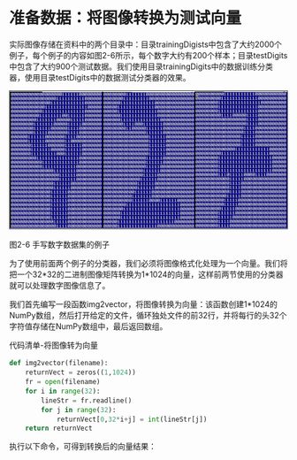 # 准备数据：将图像转换为测试向量

实际图像存储在资料中的两个目录中：目录trainingDigists中包含了大约2000个例子，每个例子的内容如图2-6所示，每个数字大约有200个样本；目录testDigits中包含了大约900个测试数据。我们使用目录trainingDigits中的数据训练分类器，使用目录testDigits中的数据测试分类器的效果。

![](/assets/手写识别1.png)

图2-6 手写数字数据集的例子

为了使用前面两个例子的分类器，我们必须将图像格式化处理为一个向量。我们将把一个32\*32的二进制图像矩阵转换为1\*1024的向量，这样前两节使用的分类器就可以处理数字图像信息了。

我们首先编写一段函数img2vector，将图像转换为向量：该函数创建1\*1024的NumPy数组，然后打开给定的文件，循环独处文件的前32行，并将每行的头32个字符值存储在NumPy数组中，最后返回数组。

代码清单-将图像转为向量

```py
def img2vector(filename):
    returnVect = zeros((1,1024))
    fr = open(filename)
    for i in range(32):
        lineStr = fr.readline()
        for j in range(32):
            returnVect[0,32*i+j] = int(lineStr[j])
    return returnVect
```

执行以下命令，可得到转换后的向量结果：



